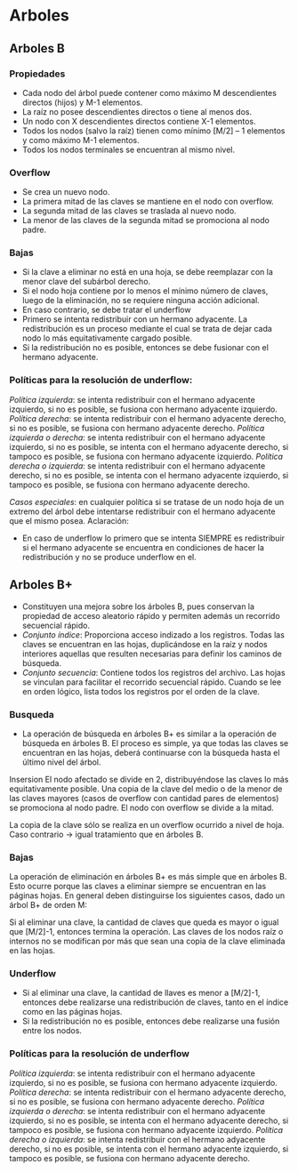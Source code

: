 # Arboles

## Arboles B

### Propiedades
- Cada nodo del árbol puede contener como máximo M descendientes directos (hijos) y M-1 elementos.
- La raíz no posee descendientes directos o tiene al menos dos.
- Un nodo con X descendientes directos contiene X-1 elementos.
- Todos los nodos (salvo la raíz) tienen como mínimo [M/2] – 1 elementos y como máximo M-1 elementos.
- Todos los nodos terminales se encuentran al mismo nivel.

### Overflow

- Se crea un nuevo nodo.
- La primera mitad de las claves se mantiene en el nodo con overflow.
- La segunda mitad de las claves se traslada al nuevo nodo.
- La menor de las claves de la segunda mitad se promociona al nodo padre.

### Bajas

- Si la clave a eliminar no está en una hoja, se debe reemplazar con la menor clave del subárbol derecho.
- Si el nodo hoja contiene por lo menos el mínimo número de claves, luego de la eliminación, no se requiere ninguna acción adicional.
- En caso contrario, se debe tratar el underflow
- Primero se intenta redistribuir con un hermano adyacente. La redistribución es un proceso mediante el cual se trata de dejar cada nodo lo más equitativamente cargado posible. 
- Si la redistribución no es posible, entonces se debe fusionar con el hermano adyacente.

### Políticas para la resolución de underflow:
*Política izquierda*: se intenta redistribuir con el hermano adyacente izquierdo, si no es posible, se fusiona con hermano adyacente izquierdo.
*Política derecha*: se intenta redistribuir con el hermano adyacente derecho, si no es posible, se fusiona con hermano adyacente derecho.
*Política izquierda o derecha*: se intenta redistribuir con el hermano adyacente izquierdo, si no es posible,  se intenta con el hermano adyacente derecho, si tampoco es posible, se fusiona con hermano adyacente izquierdo.
*Política derecha o izquierda*: se intenta redistribuir con el hermano adyacente derecho, si no es posible,  se intenta con el hermano adyacente izquierdo, si tampoco es posible, se fusiona con hermano adyacente derecho.

*Casos especiales*: en cualquier política si se tratase de un nodo hoja de un extremo del árbol debe intentarse redistribuir con el hermano adyacente que el mismo posea.
Aclaración: 
- En caso de underflow lo primero que se intenta SIEMPRE es redistribuir si el hermano adyacente se encuentra en condiciones de hacer la redistribución y no se produce underflow en el.

## Arboles B+

- Constituyen una mejora sobre los árboles B, pues conservan la propiedad de acceso aleatorio rápido y permiten además un recorrido secuencial rápido. 
- *Conjunto índice*: Proporciona acceso indizado a los registros. Todas las claves se encuentran en las hojas, duplicándose en la raíz y nodos interiores aquellas que resulten necesarias para definir los caminos de búsqueda.
- *Conjunto secuencia*: Contiene todos los registros del archivo. Las hojas se vinculan para facilitar el recorrido secuencial rápido. Cuando se lee en orden lógico, lista todos los registros por el orden de la clave.
  
### Busqueda
- La operación de búsqueda en árboles B+ es similar a la operación de búsqueda en árboles B. El proceso es simple, ya que todas las claves se encuentran en las hojas, deberá continuarse con la búsqueda hasta el último nivel del árbol.

 Insersion
El nodo afectado se divide en 2, distribuyéndose las claves lo más equitativamente posible. Una copia de la clave del medio o de la menor de las claves mayores (casos de overflow con cantidad pares de elementos) se promociona al nodo padre. El nodo con overflow se divide a la mitad. 

La copia de la clave sólo se realiza en un overflow ocurrido a nivel de hoja. 
Caso contrario -> igual tratamiento que en árboles B.

### Bajas
La operación de eliminación en árboles B+ es más simple que en árboles B. Esto ocurre porque las claves a eliminar siempre se encuentran en las páginas hojas. En general deben distinguirse los siguientes casos, dado un árbol B+ de orden M:

Si al eliminar una clave, la cantidad de claves que queda es mayor o igual que [M/2]-1, entonces termina la operación. Las claves de los nodos raíz o internos no se modifican por más que sean una copia de la clave eliminada en las hojas. 

### Underflow

- Si al eliminar una clave, la cantidad de llaves es menor a [M/2]-1, entonces debe realizarse una redistribución de claves, tanto en el índice como en las páginas hojas.
- Si la redistribución no es posible, entonces debe realizarse una fusión entre los nodos.

### Políticas para la resolución de underflow

*Política izquierda*: se intenta redistribuir con el hermano adyacente izquierdo, si no es posible, se fusiona con hermano adyacente izquierdo.
*Política derecha*: se intenta redistribuir con el hermano adyacente derecho, si no es posible, se fusiona con hermano adyacente derecho.
*Política izquierda o derecha*: se intenta redistribuir con el hermano adyacente izquierdo, si no es posible,  se intenta con el hermano adyacente derecho, si tampoco es posible, se fusiona con hermano adyacente izquierdo.
*Política derecha o izquierda*: se intenta redistribuir con el hermano adyacente derecho, si no es posible,  se intenta con el hermano adyacente izquierdo, si tampoco es posible, se fusiona con hermano adyacente derecho.



